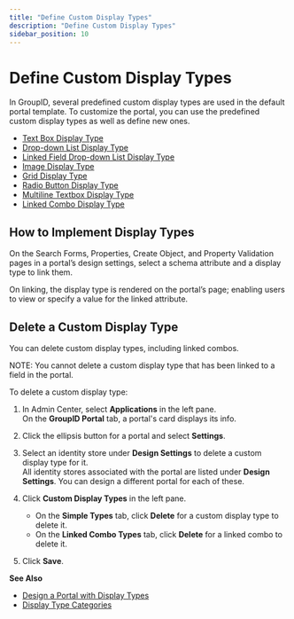 ```yaml
---
title: "Define Custom Display Types"
description: "Define Custom Display Types"
sidebar_position: 10
---
```


# Define Custom Display Types

In GroupID, several predefined custom display types are used in the default portal template. To
customize the portal, you can use the predefined custom display types as well as define new ones.

- [Text Box Display Type](/docs/directorymanager/11.0/admincenter/applications/portal/categories/textbox.md)
- [Drop-down List Display Type](/docs/directorymanager/11.0/admincenter/applications/portal/categories/dropdownlist.md)
- [Linked Field Drop-down List Display Type](/docs/directorymanager/11.0/admincenter/applications/portal/categories/linkeddropdown.md)
- [Image Display Type](/docs/directorymanager/11.0/admincenter/applications/portal/categories/image.md)
- [Grid Display Type](/docs/directorymanager/11.0/admincenter/applications/portal/categories/grid.md)
- [Radio Button Display Type](/docs/directorymanager/11.0/admincenter/applications/portal/categories/radio.md)
- [Multiline Textbox Display Type](/docs/directorymanager/11.0/admincenter/applications/portal/categories/multilinetextbox.md)
- [Linked Combo Display Type](/docs/directorymanager/11.0/admincenter/applications/portal/categories/linkedcombo/overview.md)

## How to Implement Display Types

On the Search Forms, Properties, Create Object, and Property Validation pages in a portal’s design
settings, select a schema attribute and a display type to link them.

On linking, the display type is rendered on the portal’s page; enabling users to view or specify a
value for the linked attribute.

## Delete a Custom Display Type

You can delete custom display types, including linked combos.

NOTE: You cannot delete a custom display type that has been linked to a field in the portal.

To delete a custom display type:

1. In Admin Center, select **Applications** in the left pane.  
   On the **GroupID Portal** tab, a portal's card displays its info.
2. Click the ellipsis button for a portal and select **Settings**.
3. Select an identity store under **Design Settings** to delete a custom display type for it.  
   All identity stores associated with the portal are listed under **Design Settings**. You can
   design a different portal for each of these.
4. Click **Custom Display Types** in the left pane.

    - On the **Simple Types** tab, click **Delete** for a custom display type to delete it.
    - On the **Linked Combo Types** tab, click **Delete** for a linked combo to delete it.

5. Click **Save**.

**See Also**

- [Design a Portal with Display Types](/docs/directorymanager/11.0/admincenter/applications/portal/displaytype/overview.md)
- [Display Type Categories](/docs/directorymanager/11.0/admincenter/applications/portal/categories/categories.md)
